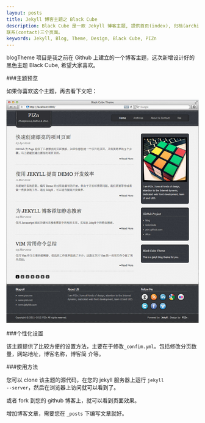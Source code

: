 ```yaml
---
layout: posts
title: Jekyll 博客主题之 Black Cube
description: Black Cube 是一款 Jekyll 博客主题, 提供首页(index), 归档(archives),
联系(contact)三个页面。
keywords: Jekyll, Blog, Theme, Design, Black Cube, PIZn
---
```


blogTheme 项目是我之前在 Github 上建立的一个博客主题，这次新增设计好的黑色主题 Black Cube, 希望大家喜欢。

###主题预览

如果你喜欢这个主题，再去看下文吧：

<img src="/resources/blackCubeTheme.jpg" alt="Black Cube Theme" style="img-center" width="580px" />

###个性化设置

该主题提供了比较方便的设置方法，主要在于修改<code
class="v-code">_confim.yml</code>。包括修改分页数量，网站地址，博客名称，博客简
介等。

###使用方法

您可以 clone 该主题的源代码，在您的 jekyll 服务器上运行 <code
class="v-code">jekyll --server</code>，然后在浏览器上访问就可以看到了。

或者 fork 到您的 github 博客上，就可以看到页面效果。

增加博客文章，需要您在 <code class="v-code">_posts</code> 下编写文章就好。

